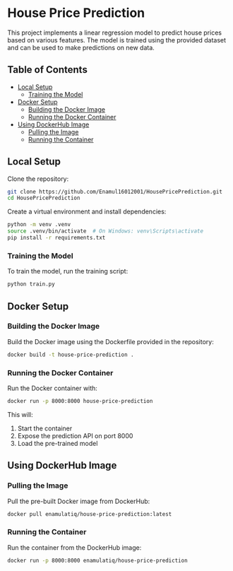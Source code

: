 # House Price Prediction

This project implements a linear regression model to predict house prices based on various features. The model is trained using the provided dataset and can be used to make predictions on new data.

## Table of Contents
- [Local Setup](#local-setup)
  - [Training the Model](#training-the-model)
- [Docker Setup](#docker-setup)
  - [Building the Docker Image](#building-the-docker-image)
  - [Running the Docker Container](#running-the-docker-container)
- [Using DockerHub Image](#using-dockerhub-image)
  - [Pulling the Image](#pulling-the-image)
  - [Running the Container](#running-the-container)


## Local Setup

Clone the repository:

```bash
git clone https://github.com/Enamul16012001/HousePricePrediction.git
cd HousePricePrediction
```

Create a virtual environment and install dependencies:

```bash
python -m venv .venv
source .venv/bin/activate  # On Windows: venv\Scripts\activate
pip install -r requirements.txt
```

### Training the Model

To train the model, run the training script:

```bash
python train.py
```

## Docker Setup

### Building the Docker Image

Build the Docker image using the Dockerfile provided in the repository:

```bash
docker build -t house-price-prediction .
```

### Running the Docker Container

Run the Docker container with:

```bash
docker run -p 8000:8000 house-price-prediction
```

This will:
1. Start the container
2. Expose the prediction API on port 8000
3. Load the pre-trained model

## Using DockerHub Image

### Pulling the Image

Pull the pre-built Docker image from DockerHub:

```bash
docker pull enamulatiq/house-price-prediction:latest
```

### Running the Container

Run the container from the DockerHub image:

```bash
docker run -p 8000:8000 enamulatiq/house-price-prediction
```
